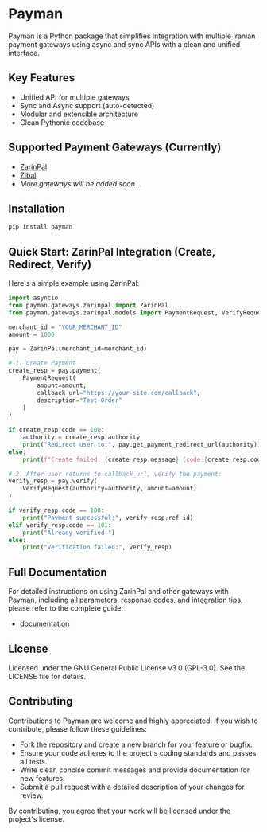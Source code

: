 # Payman

Payman is a Python package that simplifies integration with multiple Iranian payment gateways using async and sync APIs with a clean and unified interface.

## Key Features
- Unified API for multiple gateways
- Sync and Async support (auto-detected)
- Modular and extensible architecture
- Clean Pythonic codebase

## Supported Payment Gateways (Currently)
- [ZarinPal](https://www.zarinpal.com/)
- [Zibal](https://zibal.ir/)
- *More gateways will be added soon...*

## Installation

```bash
pip install payman
```

## Quick Start: ZarinPal Integration (Create, Redirect, Verify)

Here's a simple example using ZarinPal:

```python
import asyncio
from payman.gateways.zarinpal import ZarinPal
from payman.gateways.zarinpal.models import PaymentRequest, VerifyRequest

merchant_id = "YOUR_MERCHANT_ID"
amount = 1000

pay = ZarinPal(merchant_id=merchant_id)

# 1. Create Payment
create_resp = pay.payment(
    PaymentRequest(
        amount=amount,
        callback_url="https://your-site.com/callback",
        description="Test Order"
    )
)
    
if create_resp.code == 100:
    authority = create_resp.authority
    print("Redirect user to:", pay.get_payment_redirect_url(authority))
else:
    print(f"Create failed: {create_resp.message} (code {create_resp.code})")

# 2. After user returns to callback_url, verify the payment:
verify_resp = pay.verify(
    VerifyRequest(authority=authority, amount=amount)
)

if verify_resp.code == 100:
    print("Payment successful:", verify_resp.ref_id)
elif verify_resp.code == 101:
    print("Already verified.")
else:
    print("Verification failed:", verify_resp)
```

## Full Documentation
For detailed instructions on using ZarinPal and other gateways with Payman, including all parameters, response codes, and integration tips, please refer to the complete guide:
- [documentation](./docs/index.md)


## License

Licensed under the GNU General Public License v3.0 (GPL-3.0). See the LICENSE file for details.

## Contributing

Contributions to Payman are welcome and highly appreciated. If you wish to contribute, please follow these guidelines:

- Fork the repository and create a new branch for your feature or bugfix.  
- Ensure your code adheres to the project's coding standards and passes all tests.  
- Write clear, concise commit messages and provide documentation for new features.  
- Submit a pull request with a detailed description of your changes for review.

By contributing, you agree that your work will be licensed under the project's license.
